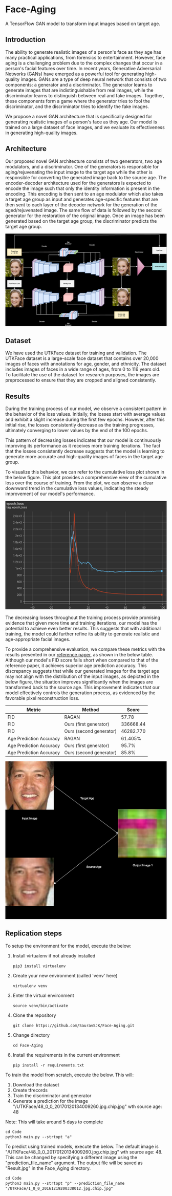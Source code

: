 # Face-Aging

A TensorFlow GAN model to transform input images based on target age. 

## Introduction

The ability to generate realistic images of a person's face as they age has many practical applications, from forensics to entertainment. However, face aging is a challenging problem due to the complex changes that occur in a person's facial features over time. In recent years, Generative Adversarial Networks (GANs) have emerged as a powerful tool for generating high-quality images. GANs are a type of deep neural network that consists of two components: a generator and a discriminator. The generator learns to generate images that are indistinguishable from real images, while the discriminator learns to distinguish between real and fake images. Together, these components form a game where the generator tries to fool the discriminator, and the discriminator tries to identify the fake images.

We propose a novel GAN architecture that is specifically designed for generating realistic images of a person's face as they age. Our model is trained on a large dataset of face images, and we evaluate its effectiveness in generating high-quality images. 

## Architecture

Our proposed novel GAN architecture consists of two generators, two age modulators, and a discriminator. One of the generators is responsible for aging/rejuvenating the input image to the target age while the other is responsible for converting the generated image back to the source age. The encoder-decoder architecture used for the generators is expected to encode the image such that only the identity information is present in the encoding. This encoding is then sent to an age modulator which also takes a target age group as input and generates age-specific features that are then sent to each layer of the decoder network for the generation of the aged/rejuvenated image. The same flow of data is followed by the second generator for the restoration of the original image. Once an image has been generated based on the target age group, the discriminator predicts the target age group. 

![Model Architecture](https://github.com/SauravSJK/Face-Aging/blob/a7c9bae1d1c8c47e7ccd54446adba2a3172d7029/Images/Architecture%20(Dark).png)

## Dataset

We have used the UTKFace dataset for training and validation. The UTKFace dataset is a large-scale face dataset that contains over 20,000 images of faces with annotations for age, gender, and ethnicity. The dataset includes images of faces in a wide range of ages, from 0 to 116 years old. To facilitate the use of the dataset for research purposes, the images are preprocessed to ensure that they are cropped and aligned consistently.

## Results

During the training process of our model, we observe a consistent pattern in the behavior of the loss values. Initially, the losses start with average values and exhibit a slight increase during the first few epochs. However, after this initial rise, the losses consistently decrease as the training progresses, ultimately converging to lower values by the end of the 100 epochs.

This pattern of decreasing losses indicates that our model is continuously improving its performance as it receives more training iterations. The fact that the losses consistently decrease suggests that the model is learning to generate more accurate and high-quality images of faces in the target age group.

To visualize this behavior, we can refer to the cumulative loss plot shown in the below figure. This plot provides a comprehensive view of the cumulative loss over the course of training. From the plot, we can observe a clear downward trend in the cumulative loss values, indicating the steady improvement of our model's performance.

![Cumulative Loss](https://github.com/SauravSJK/Face-Aging/blob/f9030ed3941dbdc63a981c2fe69c14f69dda5b64/Images/cumulative_loss.png)

The decreasing losses throughout the training process provide promising evidence that given more time and training iterations, our model has the potential to achieve even better results. This suggests that with additional training, the model could further refine its ability to generate realistic and age-appropriate facial images.

To provide a comprehensive evaluation, we compare these metrics with the results presented in our [reference paper](https://ieeexplore.ieee.org/document/9711081), as shown in the below table. Although our model's FID score falls short when compared to that of the reference paper, it achieves superior age prediction accuracy. This discrepancy suggests that while our generated images for the target age may not align with the distribution of the input images, as depicted in the below figure, the situation improves significantly when the images are transformed back to the source age. This improvement indicates that our model effectively controls the generation process, as evidenced by the favorable pixel reconstruction loss.

Metric|Method|Score
--|--|--
FID|RAGAN|57.78
FID|Ours (first generator)|336668.44
FID|Ours (second generator)|46282.770
Age Prediction Accuracy|RAGAN|61.405%
Age Prediction Accuracy|Ours (first generator)|95.7%
Age Prediction Accuracy|Ours (second generator)|85.8%

![Age Transformation Example](https://github.com/SauravSJK/Face-Aging/blob/ecd65929fc836deefd1434f0cc96ac142a7a4f54/Images/Transformations%20(Dark).png)

## Replication steps

To setup the environment for the model, execute the below:

1. Install virtualenv if not already installed

	`pip3 install virtualenv`

2. Create your new environment (called 'venv' here)

	`virtualenv venv`

3. Enter the virtual environment

	`source venv/bin/activate`
	
4. Clone the repository

	`git clone https://github.com/SauravSJK/Face-Aging.git`
	
5. Change directory

	`cd Face-Aging`

6. Install the requirements in the current environment

	`pip install -r requirements.txt`


To train the model from scratch, execute the below. This will:
1. Download the dataset
2. Create tfrecords
3. Train the discriminator and generator
4. Generate a prediction for the image "/UTKFace/48_0_0_20170120134009260.jpg.chip.jpg" wth source age: 48

Note: This will take around 5 days to complete

	cd Code
	python3 main.py --strtopt "a"

To predict using trained models, execute the below.
The default image is "/UTKFace/48_0_0_20170120134009260.jpg.chip.jpg" wth source age: 48. This can be changed by specifying a different image using the "prediction_file_name" argument.
The output file will be saved as "Result.jpg" in the Face_Aging directory.

	cd Code
	python3 main.py --strtopt "p" --prediction_file_name "/UTKFace/1_0_0_20161219200338012.jpg.chip.jpg"
